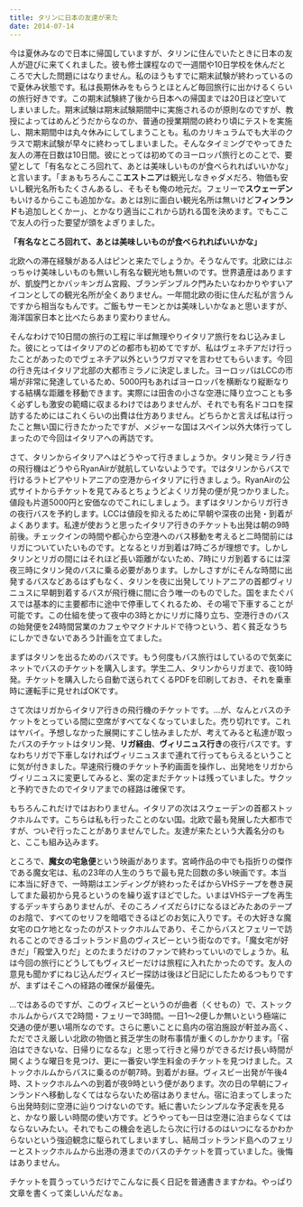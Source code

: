 ```yaml
---
title: タリンに日本の友達が来た
date: 2014-07-14
---
```


今は夏休みなので日本に帰国していますが、タリンに住んでいたときに日本の友人が遊びに来てくれました。彼も修士課程なので一週間や10日学校を休んだところで大した問題にはなりません。私のほうもすでに期末試験が終わっているので夏休み状態です。私は長期休みをもらうとほとんど毎回旅行に出かけるくらいの旅行好きです。この期末試験終了後から日本への帰国までは20日ほど空いてしまいました。期末試験は期末試験期間中に実施されるのが原則なのですが、教授によってはめんどうだからなのか、普通の授業期間の終わり頃にテストを実施し、期末期間中は丸々休みにしてしまうことも。私のカリキュラムでも大半のクラスで期末試験が早々に終わってしまいました。そんなタイミングでやってきた友人の滞在日数は10日間。彼にとっては初めてのヨーロッパ旅行とのことで、要望として「有名なところ回れて、あとは美味しいものが食べられればいいかな」と言います。「まぁもちろんここ**エストニア**は観光しなきゃダメだろ、物価も安いし観光名所もたくさんあるし、そもそも俺の地元だ。フェリーで**スウェーデン**もいけるからここも追加かな。あとは別に面白い観光名所は無いけど**フィンランド**も追加しとくかー」、とかなり適当にこれから訪れる国を決めます。でもここで友人の行った要望が頭をよぎりました。


**「有名なところ回れて、あとは美味しいものが食べられればいいかな」**


北欧への滞在経験がある人はピンと来たでしょうか。そうなんです。北欧にはぶっちゃけ美味しいものも無いし有名な観光地も無いのです。世界遺産はありますが、凱旋門とかバッキンガム宮殿、ブランデンブルク門みたいなわかりやすいアイコンとしての観光名所が全くありません。一年間北欧の街に住んだ私が言うんですから相当なもんです。ご飯もサーモンとかは美味しいかなぁと思いますが、海洋国家日本と比べたらあまり変わりません。

そんなわけで10日間の旅行の工程に半ば無理やりイタリア旅行をねじ込みました。彼にとってはイタリアのどの都市も初めてですが、私はヴェネチアだけ行ったことがあったのでヴェネチア以外というワガママを言わせてもらいます。今回の行き先はイタリア北部の大都市ミラノに決定しました。ヨーロッパはLCCの市場が非常に発達しているため、5000円もあればヨーロッパを横断なり縦断なりする結構な距離を移動できます。実際には田舎の小さな空港に降り立つことも多く必ずしも激安の範疇に収まるわけではありませんが、それでも有名ドコロを探訪するためにはこれくらいの出費は仕方ありません。どちらかと言えば私は行ったこと無い国に行きたかったですが、メジャーな国はスペイン以外大体行ってしまったので今回はイタリアへの再訪です。

さて、タリンからイタリアへはどうやって行きましょうか。タリン発ミラノ行きの飛行機はどうやらRyanAirが就航していないようです。ではタリンからバスで行けるラトビアやリトアニアの空港からイタリアに行きましょう。RyanAirの公式サイトからチケットを見てみるとちょうどよくリガ発の便が見つかりました。値段も片道5000円と安価なのでこれにしましょう。まずはタリンからリガ行きの夜行バスを予約します。LCCは値段を抑えるために早朝や深夜の出発・到着がよくあります。私達が使おうと思ったイタリア行きのチケットも出発は朝の9時前後。チェックインの時間や都心から空港へのバス移動を考えると二時間前にはリガについていたいものです。となるとリガ到着は7時ごろが理想です。しかしタリンとリガの間にはそれほど長い距離がないため、7時にリガ到着するには深夜三時にタリン発のバスに乗る必要があります。しかしさすがにそんな時間に出発するバスなどあるはずもなく、タリンを夜に出発してリトアニアの首都ヴィリニュスに早朝到着するバスが飛行機に間に合う唯一のものでした。国をまたぐバスでは基本的に主要都市に途中で停車してくれるため、その場で下車することが可能です。この仕組を使って夜中の3時とかにリガに降り立ち、空港行きのバスの始発便を24時間営業のカフェやマクドナルドで待つという、若く貧乏なうちにしかできないであろう計画を立てました。

まずはタリンを出るためのバスです。もう何度もバス旅行はしているので気楽にネットでバスのチケットを購入します。学生二人、タリンからリガまで、夜10時発。チケットを購入したら自動で送られてくるPDFを印刷しておき、それを乗車時に運転手に見せればOKです。

さて次はリガからイタリア行きの飛行機のチケットです。…が、なんとバスのチケットをとっている間に空席がすべてなくなっていました。売り切れです。これはヤバイ。予想しなかった展開にすこし怯みましたが、考えてみると私達が取ったバスのチケットはタリン発、**リガ経由**、**ヴィリニュス行き**の夜行バスです。すなわちリガで下車しなければヴィリニュスまで連れて行ってもらえるということに気が付きました。早速飛行機のチケット予約画面を操作し、出発地をリガからヴィリニュスに変更してみると、案の定まだチケットは残っていました。サクッと予約できたのでイタリアまでの経路は確保です。

もちろんこれだけではおわりません。イタリアの次はスウェーデンの首都ストックホルムです。こちらは私も行ったことのない国。北欧で最も発展した大都市ですが、ついぞ行ったことがありませんでした。友達が来たという大義名分のもと、ここも組み込みます。

ところで、**魔女の宅急便**という映画があります。宮崎作品の中でも指折りの傑作である魔女宅は、私の23年の人生のうちで最も見た回数の多い映画です。本当に本当に好きで、一時期はエンディングが終わったそばからVHSテープを巻き戻してまた最初から見るというのを繰り返すほどでした。いまはVHSテープを再生するデッキすらありませんが、そのころノイズだらけになるほどみたあのテープのお陰で、すべてのセリフを暗唱できるほどのお気に入りです。その大好きな魔女宅のロケ地となったのがストックホルムであり、そこからバスとフェリーで訪れることのできるゴットランド島のヴィスビーという街なのです。「魔女宅が好きだ」「殿堂入りだ」とのたまうだけのファンで終わっていいのでしょうか。私は今回の旅行にどうしてもヴィスビーだけは旅程に入れたかったのです。友人の意見も聞かずにねじ込んだヴィスビー探訪は後ほど日記にしたためるつもりですが、まずはそこへの経路の確保が最優先。

…ではあるのですが、このヴィスビーというのが曲者（くせもの）で、ストックホルムからバスで2時間・フェリーで3時間。一日1〜2便しか無いという極端に交通の便が悪い場所なのです。さらに悪いことに島内の宿泊施設が軒並み高く、ただでさえ厳しい北欧の物価と貧乏学生の財布事情が重くのしかかります。「宿泊はできないな、日帰りになるな」と思って行きと帰りができるだけ長い時間が開くような曜日を見つけ、更に一番安い学生料金のチケットを見つけました。ストックホルムからバスに乗るのが朝7時。到着がお昼。ヴィスビー出発が午後4時、ストックホルムへの到着が夜9時という便があります。次の日の早朝にフィンランドへ移動しなくてはならないため宿はありません。宿に泊まってしまったら出発時刻に空港に辿りつけないのです。紙に書いたシンプルな予定表を見ると、かなり厳しい時間の使い方です。どうやっても一日は空港に泊まらなくてはならないみたい。それでもこの機会を逃したら次に行けるのはいつになるかわからないという強迫観念に駆られてしまいますし、結局ゴットランド島へのフェリーとストックホルムから出港の港までのバスのチケットを買っていました。後悔はありません。


チケットを買うっていうだけでこんなに長く日記を普通書きますかね。やっぱり文章を書くって楽しいんだなぁ。
